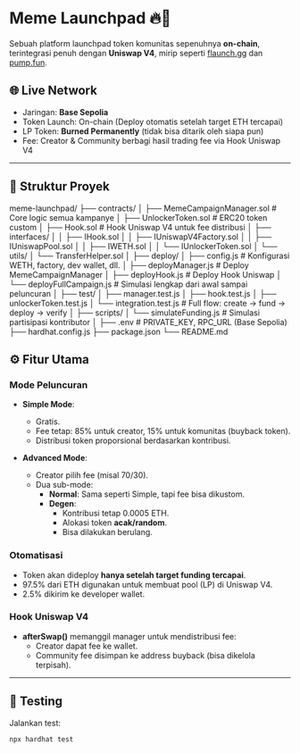 # Meme Launchpad 🔥🚀
Sebuah platform launchpad token komunitas sepenuhnya **on-chain**, terintegrasi penuh dengan **Uniswap V4**, mirip seperti [flaunch.gg](https://flaunch.gg) dan [pump.fun](https://pump.fun).

## 🌐 Live Network
- Jaringan: **Base Sepolia**
- Token Launch: On-chain (Deploy otomatis setelah target ETH tercapai)
- LP Token: **Burned Permanently** (tidak bisa ditarik oleh siapa pun)
- Fee: Creator & Community berbagi hasil trading fee via Hook Uniswap V4

---

## 📁 Struktur Proyek
meme-launchpad/
├── contracts/
│ ├── MemeCampaignManager.sol # Core logic semua kampanye
│ ├── UnlockerToken.sol # ERC20 token custom
│ ├── Hook.sol # Hook Uniswap V4 untuk fee distribusi
│ ├── interfaces/
│ │ ├── IHook.sol
│ │ ├── IUniswapV4Factory.sol
│ │ ├── IUniswapPool.sol
│ │ ├── IWETH.sol
│ │ └── IUnlockerToken.sol
│ └── utils/
│ └── TransferHelper.sol
│
├── deploy/
│ ├── config.js # Konfigurasi WETH, factory, dev wallet, dll.
│ ├── deployManager.js # Deploy MemeCampaignManager
│ ├── deployHook.js # Deploy Hook Uniswap
│ └── deployFullCampaign.js # Simulasi lengkap dari awal sampai peluncuran
│
├── test/
│ ├── manager.test.js
│ ├── hook.test.js
│ ├── unlockerToken.test.js
│ └── integration.test.js # Full flow: create → fund → deploy → verify
│
├── scripts/
│ └── simulateFunding.js # Simulasi partisipasi kontributor
│
├── .env # PRIVATE_KEY, RPC_URL (Base Sepolia)
├── hardhat.config.js
├── package.json
└── README.md


## ⚙️ Fitur Utama

### Mode Peluncuran
- **Simple Mode**: 
  - Gratis.
  - Fee tetap: 85% untuk creator, 15% untuk komunitas (buyback token).
  - Distribusi token proporsional berdasarkan kontribusi.

- **Advanced Mode**:
  - Creator pilih fee (misal 70/30).
  - Dua sub-mode:
    - **Normal**: Sama seperti Simple, tapi fee bisa dikustom.
    - **Degen**: 
      - Kontribusi tetap 0.0005 ETH.
      - Alokasi token **acak/random**.
      - Bisa dilakukan berulang.

### Otomatisasi
- Token akan dideploy **hanya setelah target funding tercapai**.
- 97.5% dari ETH digunakan untuk membuat pool (LP) di Uniswap V4.
- 2.5% dikirim ke developer wallet.

### Hook Uniswap V4
- **afterSwap()** memanggil manager untuk mendistribusi fee:
  - Creator dapat fee ke wallet.
  - Community fee disimpan ke address buyback (bisa dikelola terpisah).

---

## 🧪 Testing
Jalankan test:
```bash
npx hardhat test

